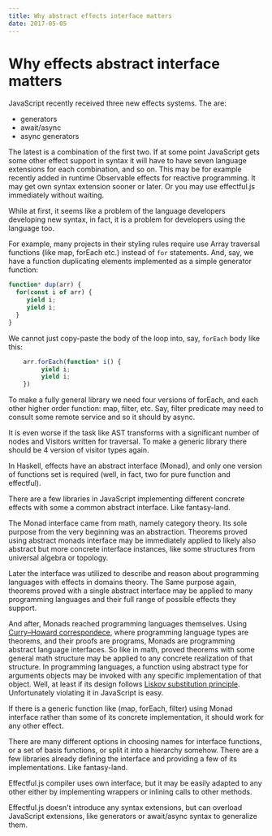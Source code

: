 ```yaml
---
title: Why abstract effects interface matters
date: 2017-05-05
---
```


# Why effects abstract interface matters

JavaScript recently received three new effects systems. The are:

 * generators
 * await/async
 * async generators

The latest is a combination of the first two. If at some point
JavaScript gets some other effect support in syntax it will have
to have seven language extensions for each combination, and so on.
This may be for example recently added in runtime Observable effects
for reactive programming. It may get own syntax extension sooner or
later. Or you may use effectful.js immediately without waiting.

While at first, it seems like a problem of the language developers
developing new syntax, in fact, it is a problem for developers
using the language too.

For example, many projects in their styling rules require use Array
traversal functions (like map, forEach etc.) instead of `for` statements.
And, say, we have a function duplicating elements implemented as a
simple generator function:

```javascript
function* dup(arr) {
  for(const i of arr) {
     yield i;
     yield i;
  }
}

```

We cannot just copy-paste the body of the loop into, say, `forEach` body like this:

```javascript
    arr.forEach(function* i() {
         yield i;
         yield i;
    })
```

To make a fully general library we need four versions of forEach, and
each other higher order function: map, filter, etc. Say, filter predicate
may need to consult some remote service and so it should by async.

It is even worse if the task like AST transforms with a significant number of
nodes and Visitors written for traversal. To make a generic library there
should be 4 version of visitor types again.

In Haskell, effects have an abstract interface (Monad), and only one version
of functions set is required (well, in fact, two for pure function and effectful).

There are a few libraries in JavaScript implementing different concrete effects
with some a common abstract interface. Like fantasy-land.

The Monad interface came from math, namely category theory. Its sole purpose
from the very beginning was an abstraction. Theorems proved using abstract
monads interface may be immediately applied to likely also abstract but more
concrete interface instances, like some structures from universal algebra or
topology. 

Later the interface was utilized to describe and reason about programming
languages with effects in domains theory. The Same purpose again, theorems
proved with a single abstract interface may be applied to many programming
languages and their full range of possible effects they support.

And after, Monads reached programming languages themselves. Using
[Curry–Howard correspondece](https://en.wikipedia.org/wiki/Curry%E2%80%93Howard_correspondence),
where programming language types are theorems, and their proofs are
programs, Monads are programming abstract language interfaces. So like
in math, proved theorems with some general math structure may be applied
to any concrete realization of that structure. In programming languages,
a function using abstract type for arguments objects may be invoked with
any specific implementation of that object. Well, at least if its design
follows [Liskov substitution principle](https://en.wikipedia.org/wiki/Liskov_substitution_principle).
Unfortunately violating it in JavaScript is easy.

If there is a generic function like (map, forEach, filter) using Monad interface
rather than some of its concrete implementation, it should work for any other
effect.

There are many different options in choosing names for interface functions,
or a set of basis functions, or split it into a hierarchy somehow.
There are a few libraries already defining the interface and providing
a few of its implementations. Like fantasy-land. 

Effectful.js compiler uses own interface, but it may be easily adapted to any
other either by implementing wrappers or inlining calls to other methods.

Effectful.js doesn't introduce any syntax extensions, but can overload JavaScript
extensions, like generators or await/async syntax to generalize them.

